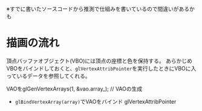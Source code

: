 ※すでに書いたソースコードから推測で仕組みを書いているので間違いがあるかも

# 描画の流れ

頂点バッファオブジェクト(VBO)には頂点の座標と色を保持する。
あらかじめVBOをバインドしておくと、`glVertexAttribPointer`を実行したときにVBOに入っているデータを参照してくれる。

VAOをglGenVertexArrays(1, &vao.array_); // VAOの生成
- `glBindVertexArray(array)`でVAOをバインド
glVertexAttribPointer
